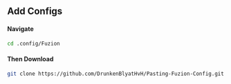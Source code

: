 ## Add Configs

#### Navigate
```bash
cd .config/Fuzion
```
#### Then Download
```bash
git clone https://github.com/DrunkenBlyatHvH/Pasting-Fuzion-Config.git
```

